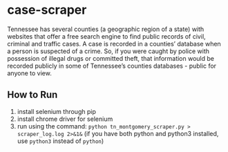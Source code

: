 # case-scraper
Tennessee has several counties (a geographic region of a state) with websites that offer a free search engine to find public records of civil, criminal and traffic cases. A case is recorded in a counties’ database when a person is suspected of a crime. So, if you were caught by police with possession of illegal drugs or committed theft, that information would be recorded publicly in some of Tennessee’s counties databases - public for anyone to view.


## How to Run
1. install selenium through pip
2. install chrome driver for selenium
3. run using the command: `python tn_montgomery_scraper.py > scraper_log.log 2>&1&`
(if you have both python and python3 installed, use `python3` instead of `python`)

